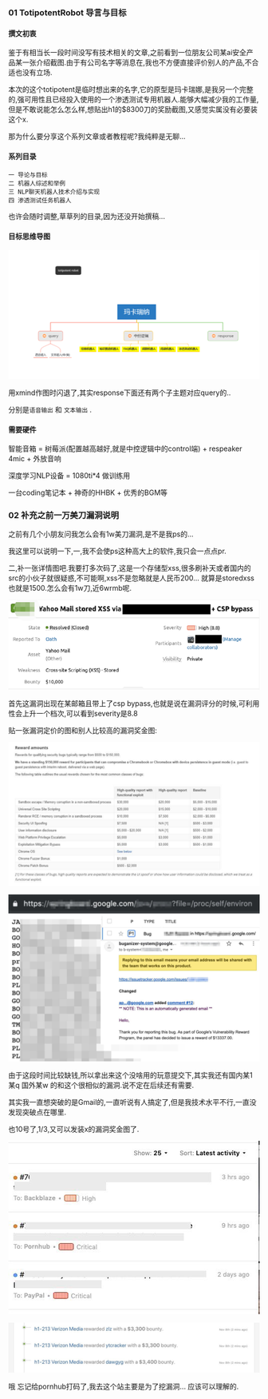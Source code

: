 ### 01 TotipotentRobot 导言与目标

#### 撰文初衷

鉴于有相当长一段时间没写有技术相关的文章,之前看到一位朋友公司某ai安全产品某一张介绍截图.由于有公司名字等消息在,我也不方便直接评价别人的产品,不合适也没有立场.  

本次的这个totipotent是临时想出来的名字,它的原型是玛卡瑞娜,是我另一个完整的,强可用性且已经投入使用的一个渗透测试专用机器人.能够大幅减少我的工作量,但是不敢说能怎么怎么样,想贴出h1的$8300刀的奖励截图,又感觉实属没有必要装这个x.  

那为什么要分享这个系列文章或者教程呢?我纯粹是无聊...  

#### 系列目录
```
一 导论与目标
二 机器人综述和举例
三 NLP聊天机器人技术介绍与实现
四 渗透测试任务机器人
```

也许会随时调整,草草列的目录,因为还没开始撰稿...  

#### 目标思维导图

![](../images/global.png)  

用xmind作图时闪退了,其实response下面还有两个子主题对应query的..  

分别是`语音输出` 和 `文本输出`  .  

#### 需要硬件
智能音箱 = 树莓派(配置越高越好,就是中控逻辑中的control端) + respeaker 4mic + 外放音响  

深度学习NLP设备 = 1080ti*4 做训练用  

一台coding笔记本 + 神奇的HHBK + 优秀的BGM等  

### 02 补充之前一万美刀漏洞说明

之前有几个小朋友问我怎么会有1w美刀漏洞,是不是我ps的...  

我这里可以说明一下,一,我不会使ps这种高大上的软件,我只会一点点pr.  

二,补一张详情图吧.我要打多次码了,这是一个存储型xss,很多刷补天或者国内的src的小伙子就很疑惑,不可能啊,xss不是忽略就是人民币200...  就算是storedxss也就是1500.怎么会有1w刀,近6wrmb呢.  



![](../images/1.png)  

首先这漏洞出现在某邮箱且带上了csp bypass,也就是说在漏洞评分的时候,可利用性会上升一个档次,可以看到severity是8.8  

贴一张漏洞定价的图和别人比较高的漏洞奖金图:  

![](../images/6.jpg)  

![](../images/7.jpg)  

由于这段时间比较缺钱,所以拿出来这个没啥用的玩意提交下,其实我还有国内某1 某q
国外某w 的和这个很相似的漏洞.说不定在后续还有需要.  

其实我一直想突破的是Gmail的,一直听说有人搞定了,但是我技术水平不行,一直没发现突破点在哪里.  

也10号了,1/3,又可以发装x的漏洞奖金图了.  

![](../images/4.jpg)  

![](../images/5.jpg)  

哦 忘记给pornhub打码了,我去这个站主要是为了挖漏洞... 应该可以理解的.
